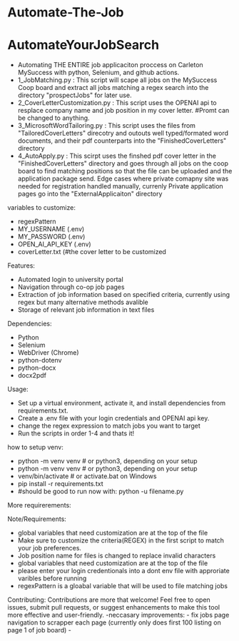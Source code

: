 ﻿# Automate-The-Job
# AutomateYourJobSearch
- Automating THE ENTIRE job applicaciton proccess on Carleton MySuccess with python, Selenium, and github actions.
- 1_JobMatching.py : This script will scape  all jobs on the MySuccess Coop board and extract all jobs matching a regex search into the directory "prospectJobs" for later use.
- 2_CoverLetterCustomization.py : This script uses the OPENAI api to resplace company name and job position in my cover letter. #Promt can be changed to anything.
- 3_MicrosoftWordTailoring.py : This script uses the files from "TailoredCoverLetters" direcotry and outouts well typed/formated word documents, and their pdf counterparts into the  "FinishedCoverLetters" directory 
- 4_AutoApply.py  : This scirpt uses the finshed pdf cover letter in the "FinishedCoverLetters" directory and goes through all jobs on the coop board to find matching positions so that the file can be uploaded and the application package send. Edge cases where private comapny site was needed for registration handled manually, currenly Private application pages go into the "ExternalApplicaiton" directory 

variables to customize:
- regexPattern
- MY_USERNAME (.env)
- MY_PASSWORD (.env)
- OPEN_AI_API_KEY (.env)
- coverLetter.txt    (#the cover letter to be customized 

Features:
- Automated login to university portal
- Navigation through co-op job pages
- Extraction of job information based on specified criteria, currently using regex but many alternative methods avalible
- Storage of relevant job information in text files

Dependencies:
  - Python
  - Selenium
  - WebDriver (Chrome)
  - python-dotenv
  - python-docx
  - docx2pdf
    
  

Usage:
  - Set up a virtual environment, activate it,  and install dependencies from requirements.txt.
  - Create a .env file with your login credentials and OPENAI api key.
  - change the regex expression to match jobs you want to target
  - Run the scripts in order 1-4 and thats it!

how to setup venv:
- python -m venv venv               # or python3, depending on your setup
- python -m venv venv               # or python3, depending on your setup
- venv/bin/activate                 # or activate.bat on Windows
- pip install -r requirements.txt 
- #should be good to run now with: python -u filename.py


More requirerements:

Note/Requirements:
  - global variables that need customization are at the top of the file
  - Make sure to customize the criteria(REGEX) in the first script to match your job preferences.
  - Job position name for files is changed to replace invalid characters 
  - global variables that need customization are at the top of the file
  - please enter your login credentionals into a dont env file with approriate varibles before running
  - regexPattern is a gloabal variable that will be used to file matching jobs


Contributing:
Contributions are more that welcome! Feel free to open issues, submit pull requests, or suggest enhancements to make this tool more effective and user-friendly.
  -neccasary improvements:
    - fix jobs page navigation to scrapper each page (currently only does first 100 listing on page 1 of job board)
    - 


